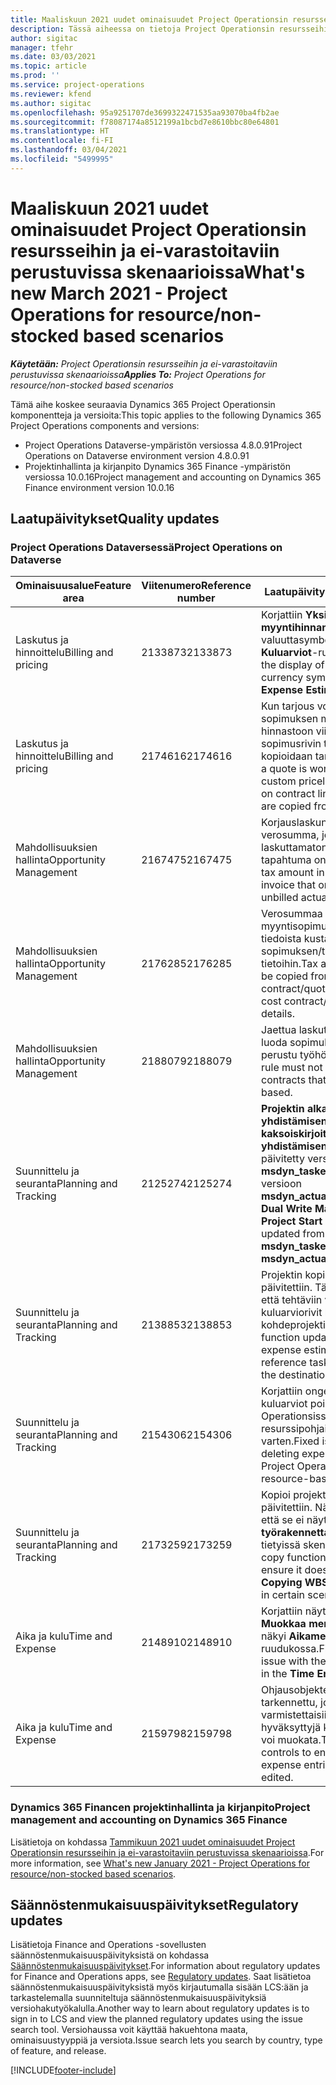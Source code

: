 ```yaml
---
title: Maaliskuun 2021 uudet ominaisuudet Project Operationsin resursseihin ja ei-varastoitaviin perustuvissa skenaarioissa
description: Tässä aiheessa on tietoja Project Operationsin resursseihin/ei-varastoitaviin perustuvien skenaarioiden maaliskuun 2021 version päivityksessä olevista laatupäivityksistä.
author: sigitac
manager: tfehr
ms.date: 03/03/2021
ms.topic: article
ms.prod: ''
ms.service: project-operations
ms.reviewer: kfend
ms.author: sigitac
ms.openlocfilehash: 95a9251707de3699322471535aa93070ba4fb2ae
ms.sourcegitcommit: f78087174a8512199a1bcbd7e8610bbc80e64801
ms.translationtype: HT
ms.contentlocale: fi-FI
ms.lasthandoff: 03/04/2021
ms.locfileid: "5499995"
---
```

# <a name="whats-new-march-2021---project-operations-for-resourcenon-stocked-based-scenarios"></a><span data-ttu-id="64f63-103">Maaliskuun 2021 uudet ominaisuudet Project Operationsin resursseihin ja ei-varastoitaviin perustuvissa skenaarioissa</span><span class="sxs-lookup"><span data-stu-id="64f63-103">What's new March 2021 - Project Operations for resource/non-stocked based scenarios</span></span>

<span data-ttu-id="64f63-104">_**Käytetään:** Project Operationsin resursseihin ja ei-varastoitaviin perustuvissa skenaarioissa_</span><span class="sxs-lookup"><span data-stu-id="64f63-104">_**Applies To:** Project Operations for resource/non-stocked based scenarios_</span></span>

<span data-ttu-id="64f63-105">Tämä aihe koskee seuraavia Dynamics 365 Project Operationsin komponentteja ja versioita:</span><span class="sxs-lookup"><span data-stu-id="64f63-105">This topic applies to the following Dynamics 365 Project Operations components and versions:</span></span>

- <span data-ttu-id="64f63-106">Project Operations Dataverse-ympäristön versiossa 4.8.0.91</span><span class="sxs-lookup"><span data-stu-id="64f63-106">Project Operations on Dataverse environment version 4.8.0.91</span></span> 
- <span data-ttu-id="64f63-107">Projektinhallinta ja kirjanpito Dynamics 365 Finance -ympäristön versiossa 10.0.16</span><span class="sxs-lookup"><span data-stu-id="64f63-107">Project management and accounting on Dynamics 365 Finance environment version 10.0.16</span></span> 

## <a name="quality-updates"></a><span data-ttu-id="64f63-108">Laatupäivitykset</span><span class="sxs-lookup"><span data-stu-id="64f63-108">Quality updates</span></span>

### <a name="project-operations-on-dataverse"></a><span data-ttu-id="64f63-109">Project Operations Dataversessä</span><span class="sxs-lookup"><span data-stu-id="64f63-109">Project Operations on Dataverse</span></span>


| <span data-ttu-id="64f63-110">**Ominaisuusalue**</span><span class="sxs-lookup"><span data-stu-id="64f63-110">**Feature area**</span></span> | <span data-ttu-id="64f63-111">**Viitenumero**</span><span class="sxs-lookup"><span data-stu-id="64f63-111">**Reference number**</span></span> | <span data-ttu-id="64f63-112">**Laatupäivitys**</span><span class="sxs-lookup"><span data-stu-id="64f63-112">**Quality update**</span></span> |
| --- | --- | --- |
| <span data-ttu-id="64f63-113">Laskutus ja hinnoittelu</span><span class="sxs-lookup"><span data-stu-id="64f63-113">Billing and pricing</span></span> | <span data-ttu-id="64f63-114">2133873</span><span class="sxs-lookup"><span data-stu-id="64f63-114">2133873</span></span> | <span data-ttu-id="64f63-115">Korjattiin **Yksikön myyntihinnan** valuuttasymbolin näkymä **Kuluarviot**-ruudukossa.</span><span class="sxs-lookup"><span data-stu-id="64f63-115">Fixed the display of **Unit Sales Price** currency symbol in the **Expense Estimates** grid.</span></span> |
| <span data-ttu-id="64f63-116">Laskutus ja hinnoittelu</span><span class="sxs-lookup"><span data-stu-id="64f63-116">Billing and pricing</span></span> | <span data-ttu-id="64f63-117">2174616</span><span class="sxs-lookup"><span data-stu-id="64f63-117">2174616</span></span> | <span data-ttu-id="64f63-118">Kun tarjous voitetaan, sopimuksen mukautettuun hinnastoon viitataan sopimusrivin tiedoissa, jotka kopioidaan tarjouksesta.</span><span class="sxs-lookup"><span data-stu-id="64f63-118">When a quote is won, the contract custom pricelist is referenced on contract line details that are copied from the quote.</span></span> |
| <span data-ttu-id="64f63-119">Mahdollisuuksien hallinta</span><span class="sxs-lookup"><span data-stu-id="64f63-119">Opportunity Management</span></span> | <span data-ttu-id="64f63-120">2167475</span><span class="sxs-lookup"><span data-stu-id="64f63-120">2167475</span></span> | <span data-ttu-id="64f63-121">Korjauslaskun kiinteä verosumma, josta laskuttamaton todellinen tapahtuma on peräisin.</span><span class="sxs-lookup"><span data-stu-id="64f63-121">Fixed tax amount in the correction invoice that originated an unbilled actual entry.</span></span> |
| <span data-ttu-id="64f63-122">Mahdollisuuksien hallinta</span><span class="sxs-lookup"><span data-stu-id="64f63-122">Opportunity Management</span></span> | <span data-ttu-id="64f63-123">2176285</span><span class="sxs-lookup"><span data-stu-id="64f63-123">2176285</span></span> | <span data-ttu-id="64f63-124">Verosummaa ei saa kopioida myyntisopimuksen/tarjousrivin tiedoista kustannuksen sopimuksen/tarjouksen rivin tietoihin.</span><span class="sxs-lookup"><span data-stu-id="64f63-124">Tax amount must not be copied from sales contract/quote line details to cost contract/quote line details.</span></span> |
| <span data-ttu-id="64f63-125">Mahdollisuuksien hallinta</span><span class="sxs-lookup"><span data-stu-id="64f63-125">Opportunity Management</span></span> | <span data-ttu-id="64f63-126">2188079</span><span class="sxs-lookup"><span data-stu-id="64f63-126">2188079</span></span> | <span data-ttu-id="64f63-127">Jaettua laskutussääntöä ei saa luoda sopimuksille, jotka eivät perustu työhön.</span><span class="sxs-lookup"><span data-stu-id="64f63-127">Split billing rule must not be created for contracts that are not work-based.</span></span> |
| <span data-ttu-id="64f63-128">Suunnittelu ja seuranta</span><span class="sxs-lookup"><span data-stu-id="64f63-128">Planning and Tracking</span></span> | <span data-ttu-id="64f63-129">2125274</span><span class="sxs-lookup"><span data-stu-id="64f63-129">2125274</span></span> | <span data-ttu-id="64f63-130">**Projektin alkamispäivän yhdistämisen** **Projektin kaksoiskirjoituksen yhdistämisen** -määrite päivitetty versiosta **msdyn\_taskearlieststart** versioon **msdyn\_actualstart**.</span><span class="sxs-lookup"><span data-stu-id="64f63-130">**Project Dual Write Map** attribute for **Project Start Date Mapping** updated from **msdyn\_taskearlieststart** to **msdyn\_actualstart**.</span></span> |
| <span data-ttu-id="64f63-131">Suunnittelu ja seuranta</span><span class="sxs-lookup"><span data-stu-id="64f63-131">Planning and Tracking</span></span> | <span data-ttu-id="64f63-132">2138853</span><span class="sxs-lookup"><span data-stu-id="64f63-132">2138853</span></span> | <span data-ttu-id="64f63-133">Projektin kopiointitoiminto päivitettiin. Tämä varmistaa, että tehtäviin viittaavat kuluarviorivit kopioidaan kohdeprojektiin.</span><span class="sxs-lookup"><span data-stu-id="64f63-133">Project copy function updated to ensure expense estimate lines that reference tasks are copied to the destination project.</span></span> |
| <span data-ttu-id="64f63-134">Suunnittelu ja seuranta</span><span class="sxs-lookup"><span data-stu-id="64f63-134">Planning and Tracking</span></span> | <span data-ttu-id="64f63-135">2154306</span><span class="sxs-lookup"><span data-stu-id="64f63-135">2154306</span></span> | <span data-ttu-id="64f63-136">Korjattiin ongelma, jossa kuluarviot poistettiin Project Operationsissa resurssipohjaisia skenaarioita varten.</span><span class="sxs-lookup"><span data-stu-id="64f63-136">Fixed issues with deleting expense estimates in Project Operations for resource-based scenarios.</span></span> |
| <span data-ttu-id="64f63-137">Suunnittelu ja seuranta</span><span class="sxs-lookup"><span data-stu-id="64f63-137">Planning and Tracking</span></span> | <span data-ttu-id="64f63-138">2173259</span><span class="sxs-lookup"><span data-stu-id="64f63-138">2173259</span></span> | <span data-ttu-id="64f63-139">Kopioi projekti -toiminto päivitettiin. Näin varmistetaan, että se ei näytä **Kopioidaan työrakennetta** -virhesanomaa tietyissä skenaarioissa.</span><span class="sxs-lookup"><span data-stu-id="64f63-139">Project copy function updated to ensure it doesn't display **Copying WBS** error message in certain scenarios.</span></span> |
| <span data-ttu-id="64f63-140">Aika ja kulu</span><span class="sxs-lookup"><span data-stu-id="64f63-140">Time and Expense</span></span> | <span data-ttu-id="64f63-141">2148910</span><span class="sxs-lookup"><span data-stu-id="64f63-141">2148910</span></span> | <span data-ttu-id="64f63-142">Korjattiin näyttöongelma, jossa **Muokkaa merkintää** -sivu näkyi **Aikamerkintä**-ruudukossa.</span><span class="sxs-lookup"><span data-stu-id="64f63-142">Fixed display issue with the **Edit Entry** page in the **Time Entry** grid.</span></span> |
| <span data-ttu-id="64f63-143">Aika ja kulu</span><span class="sxs-lookup"><span data-stu-id="64f63-143">Time and Expense</span></span> | <span data-ttu-id="64f63-144">2159798</span><span class="sxs-lookup"><span data-stu-id="64f63-144">2159798</span></span> | <span data-ttu-id="64f63-145">Ohjausobjekteja on tarkennettu, jotta varmistettaisiin, että hyväksyttyjä kulumerkintöjä ei voi muokata.</span><span class="sxs-lookup"><span data-stu-id="64f63-145">Tightened controls to ensure approved expense entries can't be edited.</span></span> |

### <a name="project-management-and-accounting-on-dynamics-365-finance"></a><span data-ttu-id="64f63-146">Dynamics 365 Financen projektinhallinta ja kirjanpito</span><span class="sxs-lookup"><span data-stu-id="64f63-146">Project management and accounting on Dynamics 365 Finance</span></span>

<span data-ttu-id="64f63-147">Lisätietoja on kohdassa [Tammikuun 2021 uudet ominaisuudet Project Operationsin resursseihin ja ei-varastoitaviin perustuvissa skenaarioissa](whats-new-jan-2021-resource-based.md).</span><span class="sxs-lookup"><span data-stu-id="64f63-147">For more information, see [What's new January 2021 - Project Operations for resource/non-stocked based scenarios](whats-new-jan-2021-resource-based.md).</span></span>

## <a name="regulatory-updates"></a><span data-ttu-id="64f63-148">Säännöstenmukaisuuspäivitykset</span><span class="sxs-lookup"><span data-stu-id="64f63-148">Regulatory updates</span></span>

<span data-ttu-id="64f63-149">Lisätietoja Finance and Operations -sovellusten säännöstenmukaisuuspäivityksistä on kohdassa [Säännöstenmukaisuuspäivitykset](https://docs.microsoft.com/dynamics365/finance/localizations/regulatory-updates).</span><span class="sxs-lookup"><span data-stu-id="64f63-149">For information about regulatory updates for Finance and Operations apps, see [Regulatory updates](https://docs.microsoft.com/dynamics365/finance/localizations/regulatory-updates).</span></span> <span data-ttu-id="64f63-150">Saat lisätietoa säännöstenmukaisuuspäivityksistä myös kirjautumalla sisään LCS:ään ja tarkastelemalla suunniteltuja säännöstenmukaisuuspäivityksiä versiohakutyökalulla.</span><span class="sxs-lookup"><span data-stu-id="64f63-150">Another way to learn about regulatory updates is to sign in to LCS and view the planned regulatory updates using the issue search tool.</span></span> <span data-ttu-id="64f63-151">Versiohaussa voit käyttää hakuehtona maata, ominaisuustyyppiä ja versiota.</span><span class="sxs-lookup"><span data-stu-id="64f63-151">Issue search lets you search by country, type of feature, and release.</span></span>


[!INCLUDE[footer-include](../includes/footer-banner.md)]
